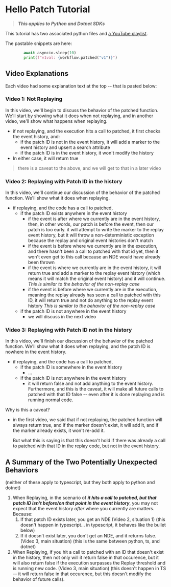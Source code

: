 # Hello Patch Tutorial

> ***This applies to Python and Dotnet SDKs***

This tutorial has two associated python files and
[a YouTube playlist](https://www.youtube.com/playlist?list=PLytZkHFJwKUdfxFQnuo0Fson0QM0VL9hL).

The pastable snippets are here:

```python
        await asyncio.sleep(10)
        print(f"v1val: {workflow.patched("v1")}")
```

## Video Explanations

Each video had some explanation text at the top --
that is pasted below:

### Video 1: Not Replaying

In this video, we'll begin to discuss the behavior
of the patched function. We'll start by
showing what it does when not replaying, and
in another video, we'll show what happens when replaying.

- if not replaying, and the execution hits a call to patched,
  it first checks the event history, and:
  - if the patch ID is not in the event history,
    it will add a marker to the
    event history and upsert a search attribute
  - if the patch ID is in the event history,
    it won't modify the history
- In either case, it will return true

> there is a caveat to the above, and
> we will get to that in a later video

### Video 2: Replaying with Patch ID in the history

In this video, we'll continue our discussion of the behavior
of the patched function. We'll
show what it does when replaying.

- if replaying, and the code has a call to patched,
  - if the patch ID exists anywhere in the event history
    - if the event is after where we currently are
      in the event history, then, in other words,
      our patch is before the
      event, then our patch is too early. it will
      attempt to write the marker to the replay event
      history, but it will throw a non-deterministic
      exception because the replay and original event
      histories don't match
    - if the event is before where we currently are
      in the execution, and there hasn't been a call to patched
      with that id yet, then it won't even get to this call
      because an NDE would have already been thrown
    - if the event is where we currently are in the
      event history, it will return true and add a
      marker to the replay event history (which means it
      will match the original event history) and it will
      continue.
      *This is similar to the behavior of the non-replay case*
    - if the event is before where we currently are
      in the execution, meaning the replay already has seen
      a call to patched with this ID,
      it will return true and not
      do anything to the replay event history
      *This is similar to the behavior of the non-replay case*
  - if the patch ID is not anywhere in the event history
    - we will discuss in the next video

### Video 3: Replaying with Patch ID not in the history

In this video, we'll finish our discussion of the behavior
of the patched function. We'll
show what it does when replaying, and the patch ID
is nowhere in the event history.

- if replaying, and the code has a call to patched,
  - if the patch ID is somewhere in the event history
    - ...
  - if the patch ID is not anywhere in the event history
    - it will return false and not add anything to
      the event history. Furthermore, and this is the
      caveat, it will make all future calls to patched
      with that ID false -- even after it is done replaying
      and is running normal code.

Why is this a caveat?

- in the first video, we said that if not replaying,
  the patched function will always return true, and if
  the marker doesn't exist, it will add it, and if
  the marker already exists, it won't re-add it.

  But what this
  is saying is that this doesn't hold if there was already
  a call to patched with that ID in the replay code, but not
  in the event history.

## A Summary of the Two Potentially Unexpected Behaviors

(neither of these apply to typescript, but they both apply
to python and dotnet)

1. When Replaying, in the scenario of ***it hits a call to
   patched, but that patch ID isn't before/on that point in
   the event history***, you may not expect that
   the event history *after* where you currently
   are matters. Because:
   1. If that patch ID exists later, you get an NDE (Video 2, situation 1)
      (this doesn't happen in typescript... in typescript, it behaves
      like the bullet below)
   2. If it doesn't exist later, you don't get an NDE, and
      it returns false. (Video 3, main situation) (this is
      the same between python, ts, and dotnet)
2. When Replaying, if you hit a call to patched with an ID that
   doesn't exist in the history, then not only will it return
   false in that occurence, but it will also return false if
   the execution surpasses the Replay threshold and is running new code.
   (Video 3, main situation) (this doesn't happen in TS -- it will
   return false in that occurence, but this doesn't modify the behavior
   of future calls).

